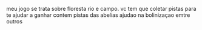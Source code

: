 meu jogo se trata sobre floresta rio e campo.
 vc tem que coletar pistas para te ajudar a ganhar
 contem pistas das abelias ajudao na bolinizaçao emtre outros 
